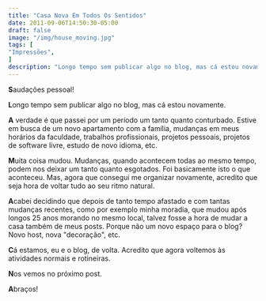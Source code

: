 ```yaml
---
title: "Casa Nova Em Todos Os Sentidos"
date: 2011-09-06T14:50:30-05:00
draft: false
image: "/img/house_moving.jpg"
tags: [
"Impressões",
]
description: "Longo tempo sem publicar algo no blog, mas cá estou novamente."
---
```

**S**audações pessoal!

**L**ongo tempo sem publicar algo no blog, mas cá estou novamente.

**A** verdade é que passei por um período um tanto quanto conturbado. Estive em busca de um novo apartamento com a família, mudanças em meus horários da faculdade, trabalhos profissionais, projetos pessoais, projetos de software livre, estudo de novo idioma, etc.

**M**uita coisa mudou. Mudanças, quando acontecem todas ao mesmo tempo, podem nos deixar um tanto quanto esgotados. Foi basicamente isto o que aconteceu. Mas, agora que consegui me organizar novamente, acredito que seja hora de voltar tudo ao seu ritmo natural.

**A**cabei decidindo que depois de tanto tempo afastado e com tantas mudanças recentes, como por exemplo minha moradia, que mudou após longos 25 anos morando no mesmo local, talvez fosse a hora de mudar a casa também de meus posts. Porque não um novo espaço para o blog? Novo host, nova "decoração", etc.

**C**á estamos, eu e o blog, de volta. Acredito que agora voltemos às atividades normais e rotineiras.

**N**os vemos no próximo post.

**A**braços!
